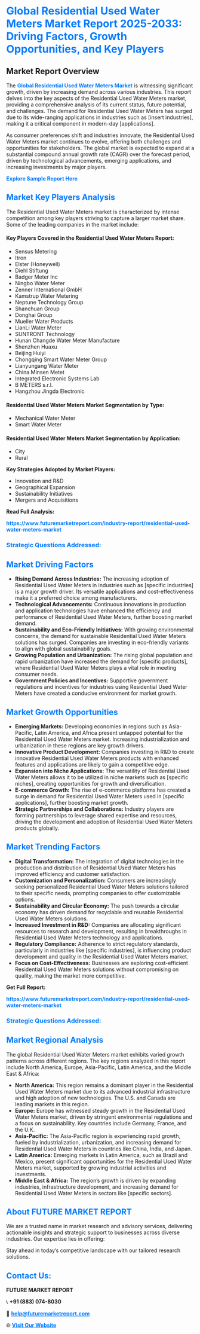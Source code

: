 <h1 style="color: #007BFF;">Global Residential Used Water Meters Market Report 2025-2033: Driving Factors, Growth Opportunities, and Key Players</h1>

<section id="overview">
<h2>Market Report Overview</h2>
<p>The <a href="https://www.futuremarketreport.com/industry-report/residential-used-water-meters-market" style="color: #007BFF; text-decoration: none;"><strong>Global Residential Used Water Meters Market</strong></a> is witnessing significant growth, driven by increasing demand across various industries. This report delves into the key aspects of the Residential Used Water Meters market, providing a comprehensive analysis of its current status, future potential, and challenges. The demand for Residential Used Water Meters has surged due to its wide-ranging applications in industries such as [insert industries], making it a critical component in modern-day [applications].</p>
<p>As consumer preferences shift and industries innovate, the Residential Used Water Meters market continues to evolve, offering both challenges and opportunities for stakeholders. The global market is expected to expand at a substantial compound annual growth rate (CAGR) over the forecast period, driven by technological advancements, emerging applications, and increasing investments by major players.</p>
</section>

<section id="overview">
<p><a href="https://www.futuremarketreport.com/request-sample/reportId=43029" style="color: #007BFF; text-decoration: none;"><strong>Explore Sample Report Here</strong></a></p>
</section>

<section id="key-players">
<h2 style="color: #007BFF;">Market Key Players Analysis</h2>
<p>The Residential Used Water Meters market is characterized by intense competition among key players striving to capture a larger market share. Some of the leading companies in the market include:</p>
<h4>Key Players Covered in the Residential Used Water Meters Report:</h4>
<ul><li>Sensus Metering</li><li>Itron</li><li>Elster (Honeywell)</li><li>Diehl Stiftung</li><li>Badger Meter Inc</li><li>Ningbo Water Meter</li><li>Zenner International GmbH</li><li>Kamstrup Water Metering</li><li>Neptune Technology Group</li><li>Shanchuan Group</li><li>Donghai Group</li><li>Mueller Water Products</li><li>LianLi Water Meter</li><li>SUNTRONT Technology</li><li>Hunan Changde Water Meter Manufacture</li><li>Shenzhen Huaxu</li><li>Beijing Huiyi</li><li>Chongqing Smart Water Meter Group</li><li>Lianyungang Water Meter</li><li>China Minsen Metet</li><li>Integrated Electronic Systems Lab</li><li>B METERS s.r.l.</li><li>Hangzhou Jingda Electronic</li></ul>
<h4>Residential Used Water Meters Market Segmentation by Type:</h4>
<ul><li>Mechanical Water Meter</li><li>Smart Water Meter</li></ul>

<h4>Residential Used Water Meters Market Segmentation by Application:</h4>
<ul><li>City</li><li>Rural</li></ul>
<p><strong>Key Strategies Adopted by Market Players:</strong></p>
<ul>
<li>Innovation and R&D</li>
<li>Geographical Expansion</li>
<li>Sustainability Initiatives</li>
<li>Mergers and Acquisitions</li>
</ul>
</section>

<section>
<p><strong>Read Full Analysis: </strong></p><a href="https://www.futuremarketreport.com/industry-report/residential-used-water-meters-market" style="color: #007BFF; text-decoration: none;"><strong>https://www.futuremarketreport.com/industry-report/residential-used-water-meters-market</strong></a>
<h3 style="color: #007BFF;">Strategic Questions Addressed:</h3>
</section>

<section id="driving-factors">
<h2 style="color: #007BFF;">Market Driving Factors</h2>
<ul>
<li><strong>Rising Demand Across Industries:</strong> The increasing adoption of Residential Used Water Meters in industries such as [specific industries] is a major growth driver. Its versatile applications and cost-effectiveness make it a preferred choice among manufacturers.</li>
<li><strong>Technological Advancements:</strong> Continuous innovations in production and application technologies have enhanced the efficiency and performance of Residential Used Water Meters, further boosting market demand.</li>
<li><strong>Sustainability and Eco-Friendly Initiatives:</strong> With growing environmental concerns, the demand for sustainable Residential Used Water Meters solutions has surged. Companies are investing in eco-friendly variants to align with global sustainability goals.</li>
<li><strong>Growing Population and Urbanization:</strong> The rising global population and rapid urbanization have increased the demand for [specific products], where Residential Used Water Meters plays a vital role in meeting consumer needs.</li>
<li><strong>Government Policies and Incentives:</strong> Supportive government regulations and incentives for industries using Residential Used Water Meters have created a conducive environment for market growth.</li>
</ul>
</section>

<section id="growth-opportunities">
<h2 style="color: #007BFF;">Market Growth Opportunities</h2>
<ul>
<li><strong>Emerging Markets:</strong> Developing economies in regions such as Asia-Pacific, Latin America, and Africa present untapped potential for the Residential Used Water Meters market. Increasing industrialization and urbanization in these regions are key growth drivers.</li>
<li><strong>Innovative Product Development:</strong> Companies investing in R&D to create innovative Residential Used Water Meters products with enhanced features and applications are likely to gain a competitive edge.</li>
<li><strong>Expansion into Niche Applications:</strong> The versatility of Residential Used Water Meters allows it to be utilized in niche markets such as [specific niches], creating opportunities for growth and diversification.</li>
<li><strong>E-commerce Growth:</strong> The rise of e-commerce platforms has created a surge in demand for Residential Used Water Meters used in [specific applications], further boosting market growth.</li>
<li><strong>Strategic Partnerships and Collaborations:</strong> Industry players are forming partnerships to leverage shared expertise and resources, driving the development and adoption of Residential Used Water Meters products globally.</li>
</ul>
</section>

<section id="trending-factors">
<h2 style="color: #007BFF;">Market Trending Factors</h2>
<ul>
<li><strong>Digital Transformation:</strong> The integration of digital technologies in the production and distribution of Residential Used Water Meters has improved efficiency and customer satisfaction.</li>
<li><strong>Customization and Personalization:</strong> Consumers are increasingly seeking personalized Residential Used Water Meters solutions tailored to their specific needs, prompting companies to offer customizable options.</li>
<li><strong>Sustainability and Circular Economy:</strong> The push towards a circular economy has driven demand for recyclable and reusable Residential Used Water Meters solutions.</li>
<li><strong>Increased Investment in R&D:</strong> Companies are allocating significant resources to research and development, resulting in breakthroughs in Residential Used Water Meters technology and applications.</li>
<li><strong>Regulatory Compliance:</strong> Adherence to strict regulatory standards, particularly in industries like [specific industries], is influencing product development and quality in the Residential Used Water Meters market.</li>
<li><strong>Focus on Cost-Effectiveness:</strong> Businesses are exploring cost-efficient Residential Used Water Meters solutions without compromising on quality, making the market more competitive.</li>
</ul>
</section>

<section>
<p><strong>Get Full Report: </strong></p><a href="https://www.futuremarketreport.com/industry-report/residential-used-water-meters-market" style="color: #007BFF; text-decoration: none;"><strong>https://www.futuremarketreport.com/industry-report/residential-used-water-meters-market</strong></a>
<h3 style="color: #007BFF;">Strategic Questions Addressed:</h3>
</section>


<section id="regional-analysis">
<h2 style="color: #007BFF;">Market Regional Analysis</h2>
<p>The global Residential Used Water Meters market exhibits varied growth patterns across different regions. The key regions analyzed in this report include North America, Europe, Asia-Pacific, Latin America, and the Middle East & Africa:</p>
<ul>
<li><strong>North America:</strong> This region remains a dominant player in the Residential Used Water Meters market due to its advanced industrial infrastructure and high adoption of new technologies. The U.S. and Canada are leading markets in this region.</li>
<li><strong>Europe:</strong> Europe has witnessed steady growth in the Residential Used Water Meters market, driven by stringent environmental regulations and a focus on sustainability. Key countries include Germany, France, and the U.K.</li>
<li><strong>Asia-Pacific:</strong> The Asia-Pacific region is experiencing rapid growth, fueled by industrialization, urbanization, and increasing demand for Residential Used Water Meters in countries like China, India, and Japan.</li>
<li><strong>Latin America:</strong> Emerging markets in Latin America, such as Brazil and Mexico, present significant opportunities for the Residential Used Water Meters market, supported by growing industrial activities and investments.</li>
<li><strong>Middle East & Africa:</strong> The region’s growth is driven by expanding industries, infrastructure development, and increasing demand for Residential Used Water Meters in sectors like [specific sectors].</li>
</ul>
</section>

<footer>
<h2 style="color: #007BFF;">About FUTURE MARKET REPORT</h2>
<p>We are a trusted name in market research and advisory services, delivering actionable insights and strategic support to businesses across diverse industries. Our expertise lies in offering:</p>

<p>Stay ahead in today’s competitive landscape with our tailored research solutions.</p>

<h2 style="color: #007BFF;">Contact Us:</h2>
<p><strong>FUTURE MARKET REPORT</strong></p>
<p>📞 <strong>+91 (883) 074-8030</strong></p>
<p>📧 <strong><a href="mailto:help@futuremarketreport.com" style="color: #007BFF;">help@futuremarketreport.com</a></strong></p>
<p>🌐 <strong><a href="https://www.futuremarketreport.com/" style="color: #007BFF;">Visit Our Website</a></strong></p>
</footer>